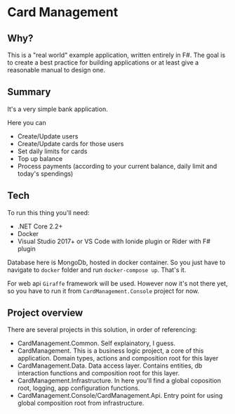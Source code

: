 # Card Management
## Why?
This is a "real world" example application, written entirely in F#.
The goal is to create a best practice for building applications or at least give a reasonable manual to design one.
## Summary
It's a very simple bank application.

Here you can
- Create/Update users
- Create/Update cards for those users
- Set daily limits for cards
- Top up balance
- Process payments (according to your current balance, daily limit and today's spendings)

## Tech
To run this thing you'll need:
- .NET Core 2.2+
- Docker
- Visual Studio 2017+ or VS Code with Ionide plugin or Rider with F# plugin

Database here is MongoDb, hosted in docker container.
So you just have to navigate to `docker` folder and run `docker-compose up`. That's it.

For web api `Giraffe` framework will be used. However now it's not there yet, so you have to run it from `CardManagement.Console` project for now.

## Project overview

There are several projects in this solution, in order of referencing:

- CardManagement.Common. Self explainatory, I guess.
- CardManagement. This is a business logic project, a core of this application. Domain types, actions and composition root for this layer
- CardManagement.Data. Data access layer. Contains entities, db interaction functions and composition root for this layer.
- CardManagement.Infrastructure. In here you'll find a global coposition root, logging, app configuration functions.
- CardManagement.Console/CardManagement.Api. Entry point for using global composition root from infrastructure.